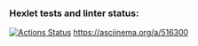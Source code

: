 ### Hexlet tests and linter status:
[![Actions Status](https://github.com/EgoTrippin223/python-project-lvl1/workflows/hexlet-check/badge.svg)](https://github.com/EgoTrippin223/python-project-lvl1/actions)
https://asciinema.org/a/516300